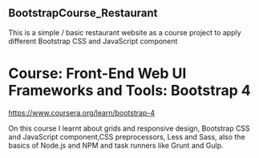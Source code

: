 ## BootstrapCourse_Restaurant


This is a simple / basic restaurant website as a course project to apply different Bootstrap CSS and JavaScript component

# Course: Front-End Web UI Frameworks and Tools: Bootstrap 4 
https://www.coursera.org/learn/bootstrap-4

On this course I learnt about grids and responsive design, Bootstrap CSS and JavaScript component,CSS preprocessors, Less and Sass, also the basics of Node.js and NPM and task runners like Grunt and Gulp.


